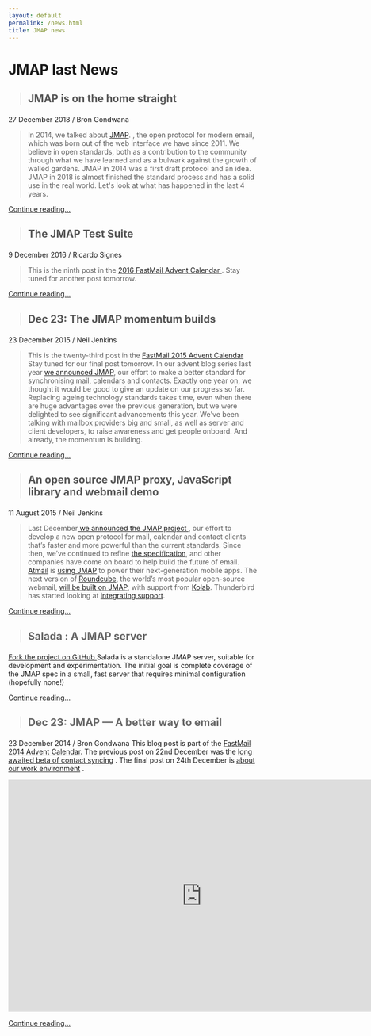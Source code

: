 ```yaml
---
layout: default
permalink: /news.html
title: JMAP news
---
```

# <p class='text-center'>JMAP last News</p>
> ## <p style="color: #555" >JMAP is on the home straight</p>
27 December 2018 / Bron Gondwana
>In 2014, we talked about [JMAP](https://fastmail.blog/2014/12/23/jmap-a-better-way-to-email/).  , the open protocol for modern email, which was born out of the web interface we have since 2011. We believe in open standards, both as a contribution to the community through what we have learned and as a bulwark against the growth of walled gardens.
JMAP in 2014 was a first draft protocol and an idea. JMAP in 2018 is almost finished the standard process and has a solid use in the real world.
Let's look at what has happened in the last 4 years.

 [Continue reading... ](https://fastmail.blog/2018/12/27/jmap-is-on-the-home-straight/)


> ## <p style="color: #555" >The JMAP Test Suite</p>
9 December 2016 / Ricardo Signes
>This is the ninth post in the  [2016 FastMail Advent Calendar ](https://fastmail.blog/2016/12/01/fastmail-advent-2016/). Stay tuned for another post tomorrow.  

 [Continue reading... ](https://fastmail.blog/2016/12/09/jmap-test-suite/)

 > ## <p style="color: #555" >Dec 23: The JMAP momentum builds</p>
 23 December 2015 / Neil Jenkins
 >This is the twenty-third post in the  [FastMail 2015 Advent Calendar](https://fastmail.blog/2015/12/01/fastmail-advent-2015/)
 Stay tuned for our final post tomorrow.
 In our advent blog series last year [we announced JMAP](https://fastmail.blog/2014/12/23/jmap-a-better-way-to-email/), our effort to make a better standard for synchronising mail, calendars and contacts. Exactly one year on, we thought it would be good to give an update on our progress so far.
 Replacing ageing technology standards takes time, even when there are huge advantages over the previous generation, but we were delighted to see significant advancements this year. We've been talking with mailbox providers big and small, as well as server and client developers, to raise awareness and get people onboard. And already, the momentum is building.

  [Continue reading... ](https://fastmail.blog/2015/12/23/the-jmap-momentum-builds/)

  > ## <p style="color: #555" >An open source JMAP proxy, JavaScript library and webmail demo</p>
  11 August 2015 / Neil Jenkins
  >Last December[ we announced the JMAP project ](https://fastmail.blog/2014/12/23/jmap-a-better-way-to-email/), our effort to develop a new open protocol for mail, calendar and contact clients that’s faster and more powerful than the current standards. Since then, we’ve continued to refine  [the specification](http://jmap.io/spec.html), and other companies have come on board to help build the future of email.  [Atmail](https://www.atmail.com/) is [using JMAP](https://www.atmail.com/blog/future-inbox) to power their next-generation mobile apps. The next version of [Roundcube](https://roundcube.net/), the world’s most popular open-source webmail, [will be built on JMAP](https://exote.ch/blogs/aseigo/2015/07/03/roundcube-next-the-next-steps/), with support from  [Kolab](https://kolab.org/). Thunderbird has started looking at [integrating support](https://www.google-melange.com/gsoc/project/details/google/gsoc2015/sshagarwal/5733935958982656).

   [Continue reading... ](https://fastmail.blog/2015/08/11/an-open-source-jmap-proxy-javascript-library-and-webmail-demo/)


   > ## <p style="color: #666" >Salada : A JMAP server</p>
   [Fork the project on GitHub ](https://github.com/robn/salada)
   Salada is a standalone JMAP server, suitable for development and experimentation. The initial goal is complete coverage of the JMAP spec in a small, fast server that requires minimal configuration (hopefully none!)

  [Continue reading... ](https://github.com/robn/salada)



 > ## <p style="color: #666" >Dec 23: JMAP — A better way to email</p>
 23 December 2014 / Bron Gondwana
 This blog post is part of the [ FastMail 2014 Advent Calendar](https://docs.framasoft.org/fr/grav/).
 The previous post on 22nd December was the  [long awaited beta of contact syncing](https://fastmail.blog/2014/12/22/carddav-beta-release/) . The final post on 24th December is [ about our work environment](https://fastmail.blog/2014/12/24/working-at-fastmail/) .

 <iframe width="780" height="469" src="https://www.youtube.com/embed/8qCSK-aGSBA?version=3&rel=0&fs=1&showsearch=0&showinfo=1&iv_load_policy=1&wmode=transparent" frameborder="0" allowfullscreen="true"></iframe>

[Continue reading... ](https://fastmail.blog/2014/12/23/jmap-a-better-way-to-email/)
